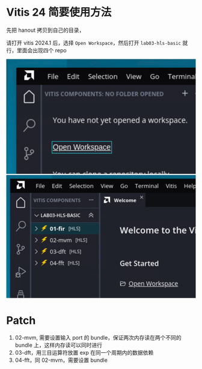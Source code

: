 # Vitis 24 简要使用方法

先把 hanout 拷贝到自己的目录，

请打开 vitis 2024.1 后，选择 `Open Workspace`，然后打开 `lab03-hls-basic` 就行，里面会出现四个 repo

![](fig-01.png)
![](fig-02.png)

# Patch

1. 02-mvm, 需要设置输入 port 的 bundle，保证两次内存读在两个不同的 bundle 上，这样内存读可以同时进行
2. 03-dft，用三目运算符放置 exp 在同一个周期内的数据依赖
3. 04-fft，同 02-mvm，需要设置 bundle